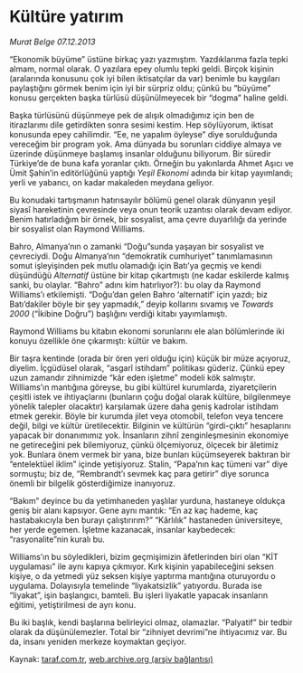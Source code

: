 # Kültüre yatırım

*Murat Belge 07.12.2013*

<div class="yazi"><p>“Ekonomik büyüme” üstüne birkaç yazı yazmıştım. Yazdıklarıma fazla tepki almam, normal olarak. O yazılara epey olumlu tepki geldi. Birçok kişinin (aralarında konusunu çok iyi bilen iktisatçılar da var) benimle bu kaygıları paylaştığını görmek benim için iyi bir sürpriz oldu; çünkü bu “büyüme” konusu gerçekten başka türlüsü düşünülmeyecek bir “dogma” haline geldi. </p>
<p>Başka türlüsünü düşünmeye pek de alışık olmadığımız için ben de itirazlarımı dile getirdikten sonra sesimi kestim. Hep söylüyorum, iktisat konusunda epey cahilimdir. “Ee, ne yapalım öyleyse” diye sorulduğunda vereceğim bir program yok. Ama dünyada bu sorunları ciddiye almaya ve üzerinde düşünmeye başlamış insanlar olduğunu biliyorum. Bir süredir Türkiye’de de buna kafa yoranlar çıktı. Örneğin bu yakınlarda Ahmet Aşıcı ve Ümit Şahin’in editörlüğünü yaptığı <i>Yeşil Ekonomi</i> adında bir kitap yayımlandı; yerli ve yabancı, on kadar makaleden meydana geliyor.</p>
<p>Bu konudaki tartışmanın hatırısayılır bölümü genel olarak dünyanın yeşil siyasî hareketinin çevresinde veya onun teorik uzantısı olarak devam ediyor. Benim hatırladığım bir örnek, bir sosyalist, ama çevre duyarlılığı da yerinde bir sosyalist olan Raymond Williams.</p>
<p>Bahro, Almanya’nın o zamanki “Doğu”sunda yaşayan bir sosyalist ve çevreciydi. Doğu Almanya’nın “demokratik cumhuriyet” tanımlamasının somut işleyişinden pek mutlu olamadığı için Batı’ya geçmiş ve kendi düşündüğü <i>Alternatif</i> üstüne bir kitap çıkartmıştı (ne kadar eskilerde kalmış sanki, bu olaylar. “Bahro” adını kim hatırlıyor?): bu olay da Raymond Williams’ı etkilemişti. “Doğu’dan gelen Bahro ‘alternatif’ için yazdı; biz Batı’dakiler böyle bir şey yapmadık,” deyip kollarını sıvamış ve <i>Towards 2000</i> (“İkibine Doğru”) başlığını verdiği kitabı yayımlamıştı.</p>
<p>Raymond Williams bu kitabın ekonomi sorunlarını ele alan bölümlerinde iki konuyu özellikle öne çıkarmıştı: kültür ve bakım.</p>
<p>Bir taşra kentinde (orada bir ören yeri olduğu için) küçük bir müze açıyoruz, diyelim. İçgüdüsel olarak, “asgarî istihdam” politikası güderiz. Çünkü epey uzun zamandır zihnimizde “kâr eden işletme” modeli kök salmıştır. Williams’ın mantığına göreyse, bu gibi kültürel kurumlarda, ziyaretçilerin çeşitli istek ve ihtiyaçlarını (bunların çoğu doğal olarak kültüre, bilgilenmeye yönelik talepler olacaktır) karşılamak üzere daha geniş kadrolar istihdam etmek gerekir. Böyle bir kurumda jilet veya otomobil, telefon veya tencere değil, bilgi ve kültür üretilecektir. Bilginin ve kültürün “girdi-çıktı” hesaplarını yapacak bir donanımımız yok. İnsanların zihnî zenginleşmesinin ekonomiye ne getireceğini pek bilemiyoruz, çünkü ölçemiyoruz, ölçecek bir âletimiz yok. Bunlara önem vermek bir yana, bize bunları küçümseyerek baktıran bir “entelektüel iklim” içinde yetişiyoruz. Stalin, “Papa’nın kaç tümeni var” diye sormuştu; biz de, “Rembrandt’ı sevmek kaç para getirir” diye sorunca önemli bir bilgelik gösterdiğimize inanıyoruz. </p>
<p>“Bakım” deyince bu da yetimhaneden yaşlılar yurduna, hastaneye oldukça geniş bir alanı kapsıyor. Gene aynı mantık: “En az kaç hademe, kaç hastabakıcıyla ben burayı çalıştırırım?” “Kârlılık” hastaneden üniversiteye, her yerde egemen. İşletme kazanacak, insanlar kaybedecek: “rasyonalite”nin kuralı bu. </p>
<p>Williams’ın bu söyledikleri, bizim geçmişimizin âfetlerinden biri olan “KİT uygulaması” ile aynı kapıya çıkmıyor. Kırk kişinin yapabileceğini seksen kişiye, o da yetmedi yüz seksen kişiye yaptırma mantığına oturuyordu o uygulama. Dolayısıyla temelinde “liyakatsizlik” yatıyordu. Burada ise “liyakat”, işin başlangıcı, bamteli. Bu işleri liyakatle yapacak insanların eğitimi, yetiştirilmesi de ayrı konu. </p>
<p>Bu iki başlık, kendi başlarına belirleyici olmaz, olamazlar. “Palyatif” bir tedbir olarak da düşünülemezler. Total bir “zihniyet devrimi”ne ihtiyacımız var. Bu da, insanı yeniden merkeze koymaktan geçiyor. </p>
</div>

Kaynak: [taraf.com.tr](http://www.taraf.com.tr:80/murat-belge/makale-kulture-yatirim.htm), [web.archive.org (arşiv bağlantısı)](http://web.archive.org/web/20131210002452/http://www.taraf.com.tr:80/murat-belge/makale-kulture-yatirim.htm)
